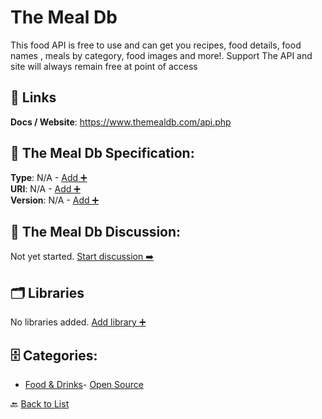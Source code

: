 # The Meal Db

This food API is free to use and can get you recipes, food details, food names , meals by category, food images and more!. Support The API and site will always remain free at point of access

##  🔗 Links
**Docs / Website**: https://www.themealdb.com/api.php

## 🧬 The Meal Db Specification:
**Type**: N/A - [Add ➕](https://github.com/apis-list/apis-list/edit/main/apis.yaml#L19246)  
**URI**: N/A - [Add ➕](https://github.com/apis-list/apis-list/edit/main/apis.yaml#L19246)  
**Version**: N/A - [Add ➕](https://github.com/apis-list/apis-list/edit/main/apis.yaml#L19246)

## 💬 The Meal Db Discussion:
Not yet started. [Start discussion ➡️](https://github.com/apis-list/apis-list/discussions/new)

## 🗂️ Libraries

No libraries added. [Add library ➕](https://github.com/apis-list/apis-list/edit/main/apis.yaml#L19246)    


## 🗄️ Categories:
- [Food & Drinks](https://github.com/apis-list/apis-list#food--drinks-)- [Open Source](https://github.com/apis-list/apis-list#open-source-)

🔙  [Back to List](https://github.com/apis-list/apis-list)
